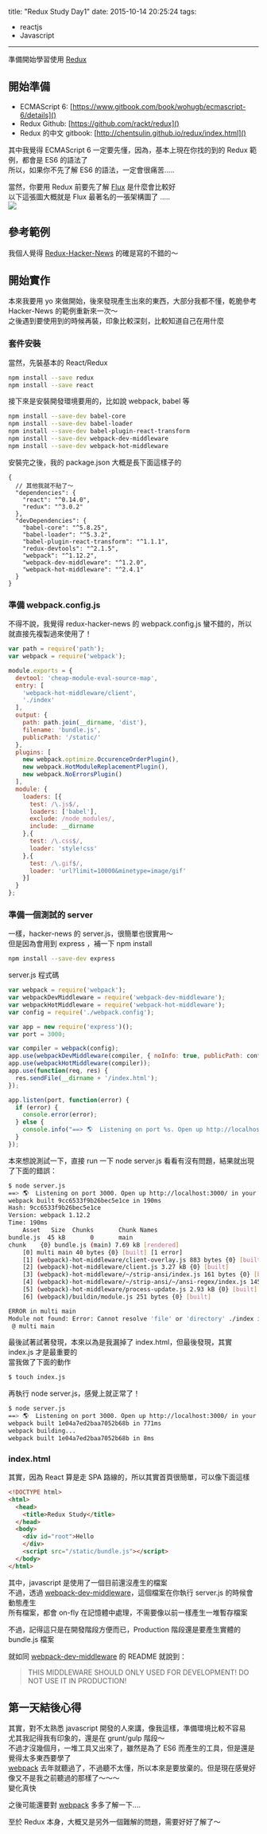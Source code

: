 title: "Redux Study Day1"
date: 2015-10-14 20:25:24
tags: 
- reactjs
- Javascript 
---

準備開始學習使用 [Redux](https://github.com/rackt/redux)

<!--more-->

## 開始準備
* ECMAScript 6: [https://www.gitbook.com/book/wohugb/ecmascript-6/details]()  
* Redux Github: [https://github.com/rackt/redux]()
* Redux 的中文 gitbook: [http://chentsulin.github.io/redux/index.html]()

其中我覺得 ECMAScript 6 一定要先懂，因為，基本上現在你找的到的 Redux 範例，都會是 ES6 的語法了  
所以，如果你不先了解 ES6 的語法，一定會很痛苦.....  

當然，你要用 Redux 前要先了解 [Flux](https://facebook.github.io/flux) 是什麼會比較好   
以下這張圖大概就是 Flux 最著名的一張架構圖了 .....  
![](https://facebook.github.io/flux/img/flux-simple-f8-diagram-explained-1300w.png)

## 參考範例

我個人覺得 [Redux-Hacker-News](https://github.com/tngan/redux-hacker-news) 的確是寫的不錯的～  

## 開始實作

本來我要用 yo 來做開始，後來發現產生出來的東西，大部分我都不懂，乾脆參考 Hacker-News 的範例重新來一次～  
之後遇到要使用到的時候再裝，印象比較深刻，比較知道自己在用什麼  

### 套件安裝

當然，先裝基本的 React/Redux  

```bash
npm install --save redux
npm install --save react
```

接下來是安裝開發環境要用的，比如說 webpack, babel 等

```bash
npm install --save-dev babel-core
npm install --save-dev babel-loader
npm install --save-dev babel-plugin-react-transform
npm install --save-dev webpack-dev-middleware
npm install --save-dev webpack-hot-middleware
```

安裝完之後，我的 package.json 大概是長下面這樣子的   

```
{
  // 其他我就不貼了～
  "dependencies": {
    "react": "^0.14.0",
    "redux": "^3.0.2"
  },
  "devDependencies": {
    "babel-core": "^5.8.25",
    "babel-loader": "^5.3.2",
    "babel-plugin-react-transform": "^1.1.1",
    "redux-devtools": "^2.1.5",
    "webpack": "^1.12.2",
    "webpack-dev-middleware": "^1.2.0",
    "webpack-hot-middleware": "^2.4.1"
  }
}
```


### 準備 webpack.config.js

不得不說，我覺得 redux-hacker-news 的 webpack.config.js 蠻不錯的，所以就直接先複製過來使用了！  

```javascript
var path = require('path');
var webpack = require('webpack');

module.exports = {
  devtool: 'cheap-module-eval-source-map',
  entry: [
    'webpack-hot-middleware/client',
    './index'
  ],
  output: {
    path: path.join(__dirname, 'dist'),
    filename: 'bundle.js',
    publicPath: '/static/'
  },
  plugins: [
    new webpack.optimize.OccurenceOrderPlugin(),
    new webpack.HotModuleReplacementPlugin(),
    new webpack.NoErrorsPlugin()
  ],
  module: {
    loaders: [{
      test: /\.js$/,
      loaders: ['babel'],
      exclude: /node_modules/,
      include: __dirname
    },{
      test: /\.css$/,
      loader: 'style!css'
    },{
      test: /\.gif$/,
      loader: 'url?limit=10000&minetype=image/gif'
    }]
  }
};
```

### 準備一個測試的 server

一樣，hacker-news 的 server.js，很簡單也很實用～    
但是因為會用到 express ，補一下 npm install   

```bash
npm install --save-dev express
```

server.js 程式碼   

```javascript
var webpack = require('webpack');
var webpackDevMiddleware = require('webpack-dev-middleware');
var webpackHotMiddleware = require('webpack-hot-middleware');
var config = require('./webpack.config');

var app = new require('express')();
var port = 3000;

var compiler = webpack(config);
app.use(webpackDevMiddleware(compiler, { noInfo: true, publicPath: config.output.publicPath }));
app.use(webpackHotMiddleware(compiler));
app.use(function(req, res) {
  res.sendFile(__dirname + '/index.html');
});

app.listen(port, function(error) {
  if (error) {
    console.error(error);
  } else {
    console.info("==> 🌎  Listening on port %s. Open up http://localhost:%s/ in your browser.", port, port);
  }
});
```

本來想說測試一下，直接 run 一下 node server.js 看看有沒有問題，結果就出現了下面的錯誤：  
  
```bash
$ node server.js
==> 🌎  Listening on port 3000. Open up http://localhost:3000/ in your browser.
webpack built 9cc6533f9b26bec5e1ce in 190ms
Hash: 9cc6533f9b26bec5e1ce
Version: webpack 1.12.2
Time: 190ms
    Asset   Size  Chunks       Chunk Names
bundle.js  45 kB       0       main
chunk    {0} bundle.js (main) 7.69 kB [rendered]
    [0] multi main 40 bytes {0} [built] [1 error]
    [1] (webpack)-hot-middleware/client-overlay.js 883 bytes {0} [built]
    [2] (webpack)-hot-middleware/client.js 3.27 kB {0} [built]
    [3] (webpack)-hot-middleware/~/strip-ansi/index.js 161 bytes {0} [built]
    [4] (webpack)-hot-middleware/~/strip-ansi/~/ansi-regex/index.js 145 bytes {0} [built]
    [5] (webpack)-hot-middleware/process-update.js 2.93 kB {0} [built]
    [6] (webpack)/buildin/module.js 251 bytes {0} [built]

ERROR in multi main
Module not found: Error: Cannot resolve 'file' or 'directory' ./index in /Volumes/RamDisk/redux-study
 @ multi main
```

最後試著試著發現，本來以為是我漏掉了 index.html，但最後發現，其實 index.js 才是最重要的  
當我做了下面的動作  

```bash
$ touch index.js
```

再執行 node server.js，感覺上就正常了！   

```bash
$ node server.js
==> 🌎  Listening on port 3000. Open up http://localhost:3000/ in your browser.
webpack built 1e04a7ed2baa7052b68b in 771ms
webpack building...
webpack built 1e04a7ed2baa7052b68b in 8ms
```

### index.html

其實，因為 React 算是走 SPA 路線的，所以其實首頁很簡單，可以像下面這樣   

```html
<!DOCTYPE html>
<html>
  <head>
    <title>Redux Study</title>
  </head>
  <body>
    <div id="root">Hello
    </div>
    <script src="/static/bundle.js"></script>
  </body>
</html>
```

其中，javascript 是使用了一個目前還沒產生的檔案  
不過，透過 [webpack-dev-middleware](https://github.com/webpack/webpack-dev-middleware)，這個檔案在你執行 server.js 的時候會動態產生  
所有檔案，都會 on-fly 在記憶體中處理，不需要像以前一樣產生一堆暫存檔案  
  
不過，記得這只是在開發階段方便而已，Production 階段還是要產生實體的 bundle.js 檔案  

就如同  [webpack-dev-middleware](https://github.com/webpack/webpack-dev-middleware) 的 README 就說到：  
> THIS MIDDLEWARE SHOULD ONLY USED FOR DEVELOPMENT!
> DO NOT USE IT IN PRODUCTION!

## 第一天結後心得

其實，對不太熟悉 javascript 開發的人來講，像我這樣，準備環境比較不容易  
尤其我記得我有印象的，還是在 grunt/gulp 階段～  
不過才沒幾個月，一堆工具又出來了，雖然是為了 ES6 而產生的工具，但是還是覺得太多東西要學了   
 [webpack](https://webpack.github.io) 去年就聽過了，不過聽不太懂，所以本來是要放棄的。但是現在感覺好像又不是我之前聽過的那樣了～～～   
變化真快     
  
之後可能還要對 [webpack](https://webpack.github.io) 多多了解一下....    

至於 Redux 本身，大概又是另外一個難解的問題，需要好好了解了～  